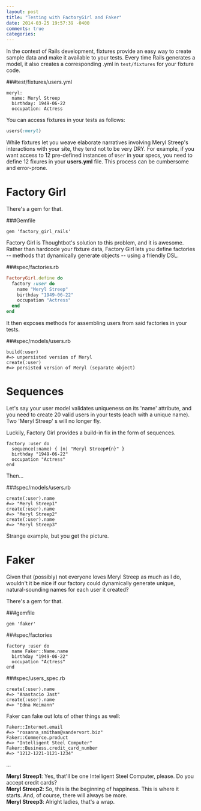 ```yaml
---
layout: post
title: "Testing with FactoryGirl and Faker"
date: 2014-03-25 19:57:39 -0400
comments: true
categories: 
---
```


In the context of Rails development, fixtures provide an easy way to create sample data and
make it available to your tests. Every time Rails generates a model, it
also creates a corresponding .yml in ```test/fixtures``` for your fixture code.

###test/fixtures/users.yml
```
meryl:
  name: Meryl Streep
  birthday: 1949-06-22
  occupation: Actress
```

You can access fixtures in your tests as follows:

```ruby
users(:meryl)
```

While fixtures let you weave elaborate narratives involving Meryl Streep's interactions with your site, they tend not to be very
DRY.  For example, if you want access to 12 pre-defined instances of ```User``` in your specs, you need to define 12 fixures in your
**users.yml** file.  This process can be cumbersome and error-prone.

Factory Girl
============

There's a gem for that.  

###Gemfile
```
gem 'factory_girl_rails'
```

Factory Girl is Thoughtbot's solution to this problem, and it is awesome.  Rather than hardcode your fixture data, Factory Girl lets you define factories -- methods that dynamically generate objects -- using a friendly DSL.

###spec/factories.rb
```ruby
FactoryGirl.define do
  factory :user do
    name "Meryl Streep"
    birthday "1949-06-22"
    occupation "Actress"
  end
end
```

It then exposes methods for assembling users from said factories in your tests.  

###spec/models/users.rb
```
build(:user)
#=> unpersisted version of Meryl
create(:user)
#=> persisted version of Meryl (separate object)
```

Sequences
=========

Let's say your user model validates uniqueness on its
'name' attribute, and you need to create 20 valid users in
your tests (each with a unique name).  Two 'Meryl Streep' s will no longer fly.

Luckily, Factory Girl provides a build-in fix in the form of sequences.

```
factory :user do
  sequence(:name) { |n| "Meryl Streep#{n}" }
  birthday "1949-06-22"
  occupation "Actress"
end
```

Then...

###spec/models/users.rb
```
create(:user).name
#=> "Meryl Streep1"
create(:user).name
#=> "Meryl Streep2"
create(:user).name
#=> "Meryl Streep3"

```

Strange example, but you get the picture. 

Faker
=====
Given that (possibly) not everyone loves Meryl Streep as much as I do,
wouldn't it be nice if our factory could dynamically generate unique, natural-sounding
names for each user it created?

There's a gem for that.  

###gemfile
```
gem 'faker'
```

###spec/factories
```
factory :user do
  name Faker::Name.name
  birthday "1949-06-22"
  occupation "Actress"
end
```
###spec/users_spec.rb
```
create(:user).name
#=> "Anastacio Jast"
create(:user).name
#=> "Edna Weimann"
```

Faker can fake out lots of other things as well:
```
Faker::Internet.email
#=> "rosanna_smitham@vandervort.biz"
Faker::Commerce.product
#=> "Intelligent Steel Computer"
Faker::Business.credit_card_number
#=> "1212-1221-1121-1234"
```
...

**Meryl Streep1**: Yes, that'll be one Intelligent Steel Computer, please.  Do you accept credit
cards?  
**Meryl Streep2**: So, this is the beginning of happiness. This is where it starts.
And, of course, there will always be more.  
**Meryl Streep3**: Alright ladies, that's a wrap.

